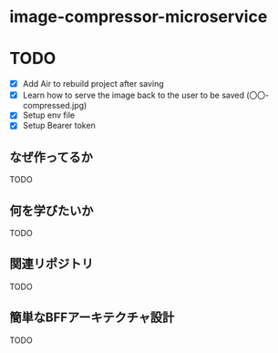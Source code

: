 # image-compressor-microservice

# TODO
- [x] Add Air to rebuild project after saving
- [x] Learn how to serve the image back to the user to be saved (〇〇-compressed.jpg)
- [x] Setup env file
- [x] Setup Bearer token

## なぜ作ってるか

TODO


## 何を学びたいか

TODO

## 関連リポジトリ

TODO


## 簡単なBFFアーキテクチャ設計

TODO